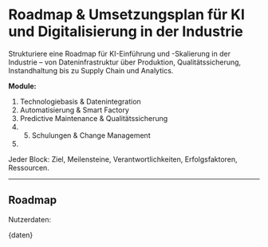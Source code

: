 # Roadmap & Umsetzungsplan für KI und Digitalisierung in der Industrie

Strukturiere eine Roadmap für KI-Einführung und -Skalierung in der Industrie – von Dateninfrastruktur über Produktion, Qualitätssicherung, Instandhaltung bis zu Supply Chain und Analytics.

**Module:**
1. Technologiebasis & Datenintegration
2. Automatisierung & Smart Factory
3. Predictive Maintenance & Qualitätssicherung
4. 5. Schulungen & Change Management
6. 
Jeder Block: Ziel, Meilensteine, Verantwortlichkeiten, Erfolgsfaktoren, Ressourcen.

---

## Roadmap

Nutzerdaten:

{daten}